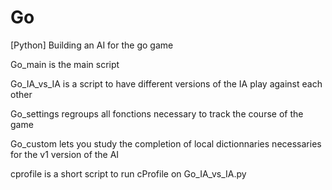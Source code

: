 # Go
[Python] Building an AI for the go game

Go_main is the main script

Go_IA_vs_IA is a script to have different versions of the IA play against each other

Go_settings regroups all fonctions necessary to track the course of the game

Go_custom lets you study the completion of local dictionnaries necessaries for the v1 version of the AI

cprofile is a short script to run cProfile on Go_IA_vs_IA.py
